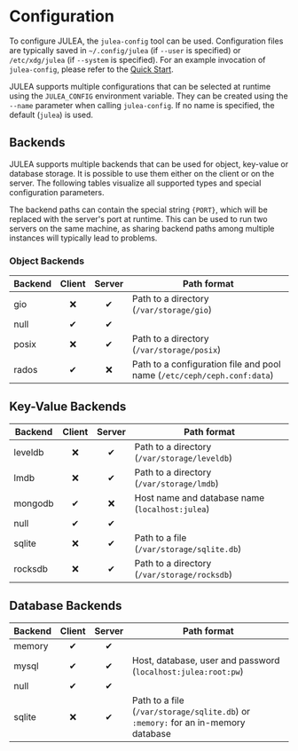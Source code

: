 # Configuration

To configure JULEA, the `julea-config` tool can be used.
Configuration files are typically saved in `~/.config/julea` (if `--user` is specified) or `/etc/xdg/julea` (if `--system` is specified).
For an example invocation of `julea-config`, please refer to the [Quick Start](../README.md#quick-start).

JULEA supports multiple configurations that can be selected at runtime using the `JULEA_CONFIG` environment variable.
They can be created using the `--name` parameter when calling `julea-config`.
If no name is specified, the default (`julea`) is used.

## Backends

JULEA supports multiple backends that can be used for object, key-value or database storage.
It is possible to use them either on the client or on the server.
The following tables visualize all supported types and special configuration parameters.

The backend paths can contain the special string `{PORT}`, which will be replaced with the server's port at runtime.
This can be used to run two servers on the same machine, as sharing backend paths among multiple instances will typically lead to problems.

### Object Backends

| Backend | Client | Server | Path format  |
|---------|:------:|:------:|--------------|
| gio     | ❌     | ✔     | Path to a directory (`/var/storage/gio`) |
| null    | ✔     | ✔     |  |
| posix   | ❌     | ✔     | Path to a directory (`/var/storage/posix`) |
| rados   | ✔     | ❌     | Path to a configuration file and pool name (`/etc/ceph/ceph.conf:data`) |

## Key-Value Backends

| Backend | Client | Server | Path format  |
|---------|:------:|:------:|--------------|
| leveldb | ❌     | ✔     | Path to a directory (`/var/storage/leveldb`) |
| lmdb    | ❌     | ✔     | Path to a directory (`/var/storage/lmdb`) |
| mongodb | ✔     | ❌     | Host name and database name (`localhost:julea`) |
| null    | ✔     | ✔     |  |
| sqlite  | ❌     | ✔     | Path to a file (`/var/storage/sqlite.db`) |
| rocksdb | ❌     | ✔     | Path to a directory (`/var/storage/rocksdb`) |

## Database Backends

| Backend | Client | Server | Path format  |
|---------|:------:|:------:|--------------|
| memory  | ✔     | ✔     |  |
| mysql   | ✔     | ✔     | Host, database, user and password (`localhost:julea:root:pw`) |
| null    | ✔     | ✔     |  |
| sqlite  | ❌     | ✔     | Path to a file (`/var/storage/sqlite.db`) or `:memory:` for an in-memory database |
